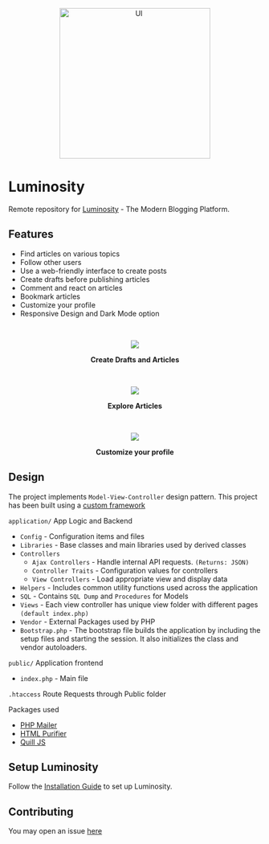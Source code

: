 <p align="center">
  <img src="https://user-images.githubusercontent.com/63466463/163665819-61a014b6-9520-4143-bef9-5be50caa0a95.png" alt="UI" width='300'>
</p>

# Luminosity

Remote repository for [Luminosity](http://luminosity-dev.herokuapp.com/) - The Modern Blogging Platform. <br>
  
## Features
  - Find articles on various topics
  - Follow other users
  - Use a web-friendly interface to create posts
  - Create drafts before publishing articles
  - Comment and react on articles
  - Bookmark articles 
  - Customize your profile
  - Responsive Design and Dark Mode option
  
<br>
<p align = "center">
  <img src = "https://user-images.githubusercontent.com/63466463/163675168-bebbe574-b4f2-42dd-ad4c-12dfdfbd5824.png"/>
</p>
<p align = "center"><b>Create Drafts and Articles</b></p>
<br>
<p align = "center">
  <img src = "https://user-images.githubusercontent.com/63466463/163675165-c3cf9593-5ae5-41a0-9213-249b94417f2a.png">
</p>
<p align = "center"><b>Explore Articles</b></p>

<br>
<p align = "center">
  <img src = "https://user-images.githubusercontent.com/63466463/163675167-2fccc976-0969-4e0d-831a-4db700789b8d.png">
</p>
<p align = "center"><b>Customize your profile</b></p>

## Design

The project implements ``Model-View-Controller`` design pattern. This project has been built using a [custom framework](https://github.com/cmd3BOT/PHP-MVC-Framework)

``application/`` App Logic and Backend
  * ``Config`` - Configuration items and files
  * ``Libraries`` - Base classes and main libraries used by derived classes
  * ``Controllers``
    * ``Ajax Controllers`` - Handle internal API requests. ``(Returns: JSON)``
    * ``Controller Traits`` - Configuration values for controllers
    * ``View Controllers`` - Load appropriate view and display data
  * ``Helpers`` - Includes common utility functions used across the application
  * ``SQL`` - Contains ``SQL Dump`` and ``Procedures`` for Models
  * ``Views`` - Each view controller has unique view folder with different pages ``(default index.php)``
  * ``Vendor`` - External Packages used by PHP
  * ``Bootstrap.php`` - The bootstrap file builds the application by including the setup files and starting the session. It also initializes the class and vendor autoloaders.

``public/`` Application frontend
  * ``index.php`` - Main file
 
``.htaccess`` Route Requests through Public folder
  
 Packages used
  - [PHP Mailer](https://github.com/PHPMailer/PHPMailer)
  - [HTML Purifier](https://github.com/ezyang/htmlpurifier)
  - [Quill JS](https://github.com/quilljs/quill)
 
 ## Setup Luminosity 
 
 Follow the [Installation Guide](https://github.com/cmd3BOT/Luminosity/blob/main/INSTALLATION.md) to set up Luminosity.

## Contributing
  You may open an issue [here](https://github.com/cmd3BOT/Luminosity/issues)
